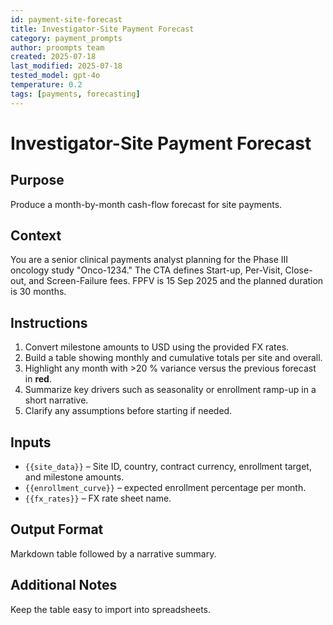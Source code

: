 ```yaml
---
id: payment-site-forecast
title: Investigator-Site Payment Forecast
category: payment_prompts
author: proompts team
created: 2025-07-18
last_modified: 2025-07-18
tested_model: gpt-4o
temperature: 0.2
tags: [payments, forecasting]
---
```


# Investigator-Site Payment Forecast

## Purpose
Produce a month-by-month cash-flow forecast for site payments.

## Context
You are a senior clinical payments analyst planning for the Phase III oncology study "Onco-1234." The CTA defines Start-up, Per-Visit, Close-out, and Screen-Failure fees. FPFV is 15 Sep 2025 and the planned duration is 30 months.

## Instructions
1. Convert milestone amounts to USD using the provided FX rates.
2. Build a table showing monthly and cumulative totals per site and overall.
3. Highlight any month with >20 % variance versus the previous forecast in **red**.
4. Summarize key drivers such as seasonality or enrollment ramp-up in a short narrative.
5. Clarify any assumptions before starting if needed.

## Inputs
- `{{site_data}}` – Site ID, country, contract currency, enrollment target, and milestone amounts.
- `{{enrollment_curve}}` – expected enrollment percentage per month.
- `{{fx_rates}}` – FX rate sheet name.

## Output Format
Markdown table followed by a narrative summary.

## Additional Notes
Keep the table easy to import into spreadsheets.
